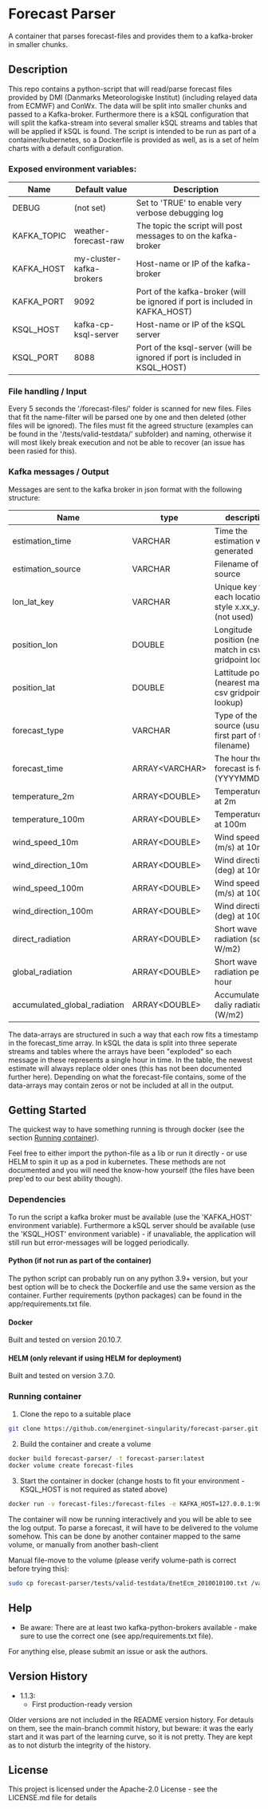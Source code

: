 # Forecast Parser

A container that parses forecast-files and provides them to a kafka-broker in smaller chunks.

## Description

This repo contains a python-script that will read/parse forecast files provided by DMI (Danmarks Meteorologiske Institut) (including relayed data from ECMWF) and ConWx. The data will be split into smaller chunks and passed to a Kafka-broker. Furthermore there is a kSQL configuration that will split the kafka-stream into several smaller kSQL streams and tables that will be applied if kSQL is found. The script is intended to be run as part of a container/kubernetes, so a Dockerfile is provided as well, as is a set of helm charts with a default configuration.

### Exposed environment variables:

| Name | Default value | Description |
|--|--|--|
|DEBUG|(not set)|Set to 'TRUE' to enable very verbose debugging log|
|KAFKA_TOPIC|weather-forecast-raw|The topic the script will post messages to on the kafka-broker|
|KAFKA_HOST|my-cluster-kafka-brokers|Host-name or IP of the kafka-broker|
|KAFKA_PORT|9092|Port of the kafka-broker (will be ignored if port is included in KAFKA_HOST)|
|KSQL_HOST|kafka-cp-ksql-server|Host-name or IP of the kSQL server|
|KSQL_PORT|8088|Port of the ksql-server (will be ignored if port is included in KSQL_HOST)|

### File handling / Input

Every 5 seconds the '/forecast-files/' folder is scanned for new files. Files that fit the name-filter will be parsed one by one and then deleted (other files will be ignored). The files must fit the agreed structure (examples can be found in the '/tests/valid-testdata/' subfolder) and naming, otherwise it will most likely break execution and not be able to recover (an issue has been rasied for this).

### Kafka messages / Output

Messages are sent to the kafka broker in json format with the following structure:

| Name | type | description |
|--|--|--|
|estimation_time|VARCHAR|Time the estimation was generated|
|estimation_source|VARCHAR|Filename of the source|
|lon_lat_key|VARCHAR|Unique key for each location in style x.xx_y.yy (not used)|
|position_lon|DOUBLE|Longitude position (nearest match in csv gridpoint lookup)|
|position_lat|DOUBLE|Lattitude position (nearest match in csv gridpoint lookup)|
|forecast_type|VARCHAR|Type of the source (usually first part of the filename)|
|forecast_time|ARRAY\<VARCHAR\>|The hour the forecast is for (YYYYMMDDHH)|
|temperature_2m|ARRAY\<DOUBLE\>|Temperature (K) at 2m|
|temperature_100m|ARRAY\<DOUBLE\>|Temperature (K) at 100m|
|wind_speed_10m|ARRAY\<DOUBLE\>|Wind speed (m/s) at 10m|
|wind_direction_10m|ARRAY\<DOUBLE\>|Wind direction (deg) at 10m|
|wind_speed_100m|ARRAY\<DOUBLE\>|Wind speed (m/s) at 100m|
|wind_direction_100m|ARRAY\<DOUBLE\>|Wind direction (deg) at 100m|
|direct_radiation|ARRAY\<DOUBLE\>|Short wave radiation (solar W/m2)|
|global_radiation|ARRAY\<DOUBLE\>|Short wave radiation per hour|
|accumulated_global_radiation|ARRAY\<DOUBLE\>|Accumulated daliy radiation (W/m2)|

The data-arrays are structured in such a way that each row fits a timestamp in the forecast_time array. In kSQL the data is split into three seperate streams and tables where the arrays have been "exploded" so each message in these represents a single hour in time. In the table, the newest estimate will always replace older ones (this has not been documented further here). Depending on what the forecast-file contains, some of the data-arrays may contain zeros or not be included at all in the output.

## Getting Started

The quickest way to have something running is through docker (see the section [Running container](#running-container)).

Feel free to either import the python-file as a lib or run it directly - or use HELM to spin it up as a pod in kubernetes. These methods are not documented and you will need the know-how yourself (the files have been prep'ed to our best ability though).

### Dependencies

To run the script a kafka broker must be available (use the 'KAFKA_HOST' environment variable). Furthermore a kSQL server should be available (use the 'KSQL_HOST' environment variable) - if unavaliable, the application will still run but error-messages will be logged periodically.

#### Python (if not run as part of the container)

The python script can probably run on any python 3.9+ version, but your best option will be to check the Dockerfile and use the same version as the container. Further requirements (python packages) can be found in the app/requirements.txt file.

#### Docker

Built and tested on version 20.10.7.

#### HELM (only relevant if using HELM for deployment)

Built and tested on version 3.7.0.

### Running container

1. Clone the repo to a suitable place
````bash
git clone https://github.com/energinet-singularity/forecast-parser.git
````

2. Build the container and create a volume
````bash
docker build forecast-parser/ -t forecast-parser:latest
docker volume create forecast-files
````

3. Start the container in docker (change hosts to fit your environment - KSQL_HOST is not required as stated above)
````bash
docker run -v forecast-files:/forecast-files -e KAFKA_HOST=127.0.0.1:9092 -e KSQL_HOST=127.0.0.1:8088 -it --rm forecast-parser:latest
````
The container will now be running interactively and you will be able to see the log output. To parse a forecast, it will have to be delivered to the volume somehow. This can be done by another container mapped to the same volume, or manually from another bash-client

Manual file-move to the volume (please verify volume-path is correct before trying this):
````bash
sudo cp forecast-parser/tests/valid-testdata/EnetEcm_2010010100.txt /var/lib/docker/volumes/forecast-files/_data/
````

## Help

* Be aware: There are at least two kafka-python-brokers available - make sure to use the correct one (see app/requirements.txt file).

For anything else, please submit an issue or ask the authors.

## Version History

* 1.1.3:
    * First production-ready version
    <!---* See [commit change]() or See [release history]()--->

Older versions are not included in the README version history. For detauls on them, see the main-branch commit history, but beware: it was the early start and it was part of the learning curve, so it is not pretty. They are kept as to not disturb the integrity of the history.

## License

This project is licensed under the Apache-2.0 License - see the LICENSE.md file for details
